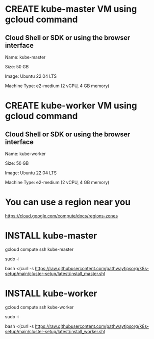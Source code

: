 # CREATE kube-master VM using gcloud command
## Cloud Shell or SDK or using the browser interface
Name: kube-master

Size: 50 GB 

Image:  Ubuntu 22.04 LTS 

Machine Type: e2-medium (2 vCPU, 4 GB memory)

# CREATE kube-worker VM using gcloud command
## Cloud Shell or SDK or using the browser interface
Name: kube-worker

Size: 50 GB 

Image:  Ubuntu 22.04 LTS

Machine Type: e2-medium (2 vCPU, 4 GB memory)

# You can use a region near you
https://cloud.google.com/compute/docs/regions-zones


# INSTALL kube-master
gcloud compute ssh kube-master

sudo -i

bash <(curl -s https://raw.githubusercontent.com/pathwaytipsorg/k8s-setup/main/cluster-setup/latest/install_master.sh)


# INSTALL kube-worker
gcloud compute ssh kube-worker

sudo -i

bash <(curl -s https://raw.githubusercontent.com/pathwaytipsorg/k8s-setup/main/cluster-setup/latest/install_worker.sh)
